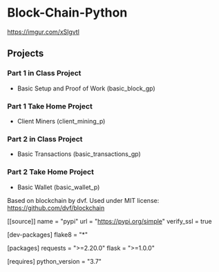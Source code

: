# Block-Chain-Python
https://imgur.com/xSlgvtl

## Projects

### Part 1 in Class Project
* Basic Setup and Proof of Work (basic_block_gp)

### Part 1 Take Home Project
* Client Miners (client_mining_p)

### Part 2 in Class Project
* Basic Transactions (basic_transactions_gp)

### Part 2 Take Home Project
* Basic Wallet (basic_wallet_p)

Based on blockchain by dvf.  Used under MIT license:  https://github.com/dvf/blockchain


[[source]]
name = "pypi"
url = "https://pypi.org/simple"
verify_ssl = true

[dev-packages]
flake8 = "*"

[packages]
requests = ">=2.20.0"
flask = ">=1.0.0"

[requires]
python_version = "3.7"

